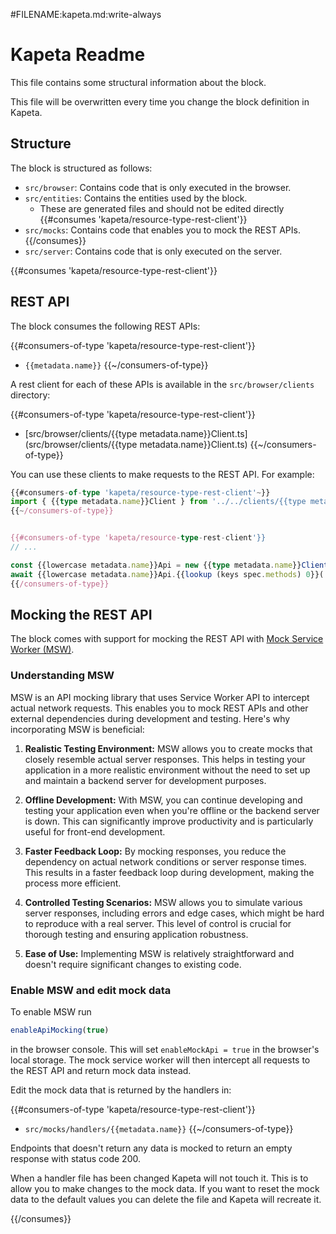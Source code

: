 #FILENAME:kapeta.md:write-always
# Kapeta Readme

This file contains some structural information about the block.

This file will be overwritten every time you change the block definition in Kapeta.

## Structure

The block is structured as follows:

* `src/browser`: Contains code that is only executed in the browser.
* `src/entities`: Contains the entities used by the block.
  * These are generated files and should not be edited directly
{{#consumes 'kapeta/resource-type-rest-client'}}
* `src/mocks`: Contains code that enables you to mock the REST APIs.
{{/consumes}}
* `src/server`: Contains code that is only executed on the server.

{{#consumes 'kapeta/resource-type-rest-client'}}
## REST API

The block consumes the following REST APIs:

{{#consumers-of-type 'kapeta/resource-type-rest-client'}}
* `{{metadata.name}}`
{{~/consumers-of-type}}


A rest client for each of these APIs is available in the `src/browser/clients` directory:

{{#consumers-of-type 'kapeta/resource-type-rest-client'}}
* [src/browser/clients/{{type metadata.name}}Client.ts](src/browser/clients/{{type metadata.name}}Client.ts)
{{~/consumers-of-type}}


You can use these clients to make requests to the REST API. For example:


```typescript
{{#consumers-of-type 'kapeta/resource-type-rest-client'~}}
import { {{type metadata.name}}Client } from '../../clients/{{type metadata.name}}Client';
{{~/consumers-of-type}}


{{#consumers-of-type 'kapeta/resource-type-rest-client'}}
// ...

const {{lowercase metadata.name}}Api = new {{type metadata.name}}Client();
await {{lowercase metadata.name}}Api.{{lookup (keys spec.methods) 0}}(...)
{{/consumers-of-type}}
```


## Mocking the REST API

The block comes with support for mocking the REST API with [Mock Service Worker (MSW)](https://mswjs.io/).


### Understanding MSW
MSW is an API mocking library that uses Service Worker API to intercept actual network requests. This enables you to mock REST APIs and other external dependencies during development and testing. Here's why incorporating MSW is beneficial:

1. **Realistic Testing Environment:** MSW allows you to create mocks that closely resemble actual server responses. This helps in testing your application in a more realistic environment without the need to set up and maintain a backend server for development purposes.

2. **Offline Development:** With MSW, you can continue developing and testing your application even when you're offline or the backend server is down. This can significantly improve productivity and is particularly useful for front-end development.

3. **Faster Feedback Loop:** By mocking responses, you reduce the dependency on actual network conditions or server response times. This results in a faster feedback loop during development, making the process more efficient.

4. **Controlled Testing Scenarios:** MSW allows you to simulate various server responses, including errors and edge cases, which might be hard to reproduce with a real server. This level of control is crucial for thorough testing and ensuring application robustness.

5. **Ease of Use:** Implementing MSW is relatively straightforward and doesn't require significant changes to existing code.


### Enable MSW and edit mock data

To enable MSW run

```js
enableApiMocking(true)
```

in the browser console. This will set `enableMockApi = true` in the browser's local storage. The mock service worker will then intercept all requests to the REST API and return mock data instead.

Edit the mock data that is returned by the handlers in:

{{#consumers-of-type 'kapeta/resource-type-rest-client'}}
* `src/mocks/handlers/{{metadata.name}}`
{{~/consumers-of-type}}


Endpoints that doesn't return any data is mocked to return an empty response with status code 200.

When a handler file has been changed Kapeta will not touch it. This is to allow you to make changes to the mock data. If you want to reset the mock data to the default values you can delete the file and Kapeta will recreate it.

{{/consumes}}
